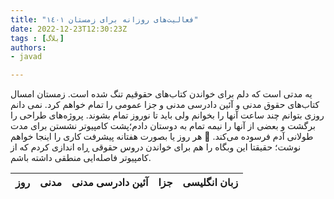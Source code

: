 ```yaml
---
title: "فعالیت‌های روزانه برای زمستان ١٤٠١"
date: 2022-12-23T12:30:23Z
tags : [بلاگ]
authors:
- javad

---
```


یه مدتی است که دلم برای خواندن کتاب‌های حقوقیم تنگ شده است. زمستان امسال کتاب‌‌های حقوق مدنی و آئین دادرسی مدنی و جزا عمومی را تمام خواهم کرد. نمی دانم روزی بتوانم چند ساعت آنها را بخوانم ولی باید تا نوروز تمام بشوند. پروژه‌های طراحی را برگشت و بعضی از آنها را نیمه تمام به دوستان دادم؛پشت کامپیوتر نشستن برای مدت طولانی آدم فرسوده می‌کند. :herb: هر روز یا بصورت هفتانه پیشرفت کاری را اینجا خواهم نوشت؛ حقیقتا این وبگاه را هم برای خواندن دروس حقوقی ڕاه اندازی کردم که از کامپیوتر فاصله‌ایی منطقی داشته باشم.

| روز | مدنی | آئین دادرسی مدنی | جزا | زبان انگلیسی |
| :----: |  :----: |  :----: | :----: |  :----: |

